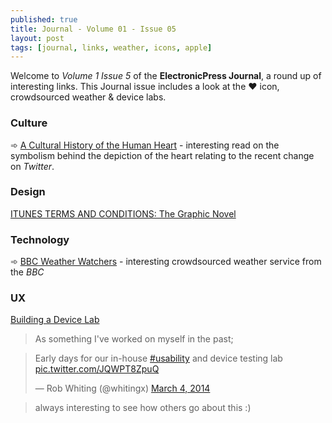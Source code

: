 ```yaml
---
published: true
title: Journal - Volume 01 - Issue 05
layout: post
tags: [journal, links, weather, icons, apple]
---
```

Welcome to _Volume 1 Issue 5_ of the **ElectronicPress Journal**, a round up of interesting links. This Journal issue includes a look at the ♥️ icon, crowdsourced weather & device labs.

### Culture

➾ [A Cultural History of the Human Heart](http://www.heartsymbol.com/english/index.html) - interesting read on the symbolism behind the depiction of the heart relating to the recent change on _Twitter_.

### Design

[ITUNES TERMS AND CONDITIONS: The Graphic Novel](http://itunestandc.tumblr.com/)

### Technology

➾ [BBC Weather Watchers](http://www.bbc.co.uk/blogs/internet/entries/d5b52e9b-ff22-4150-9524-251d146551c7) - interesting crowdsourced weather service from the _BBC_

### UX

[Building a Device Lab](http://www.fivesimplesteps.com/products/building-a-device-lab)

> As something I've worked on myself in the past;

<blockquote class="twitter-tweet" lang="en"><p lang="en" dir="ltr">Early days for our in-house <a href="https://twitter.com/hashtag/usability?src=hash">#usability</a> and device testing lab <a href="http://t.co/JQWPT8ZpuQ">pic.twitter.com/JQWPT8ZpuQ</a></p>&mdash; Rob Whiting (@whitingx) <a href="https://twitter.com/whitingx/status/440820221540966400">March 4, 2014</a></blockquote>
<script async src="//platform.twitter.com/widgets.js" charset="utf-8"></script>

> always interesting to see how others go about this :)